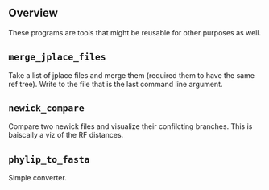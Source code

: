 Overview
-------------------------

These programs are tools that might be reusable for other purposes as well.

`merge_jplace_files`
-------------------------

Take a list of jplace files and merge them (required them to have the same ref tree).
Write to the file that is the last command line argument.

`newick_compare`
-------------------------

Compare two newick files and visualize their confilcting branches.
This is baiscally a viz of the RF distances.

`phylip_to_fasta`
-------------------------

Simple converter.
